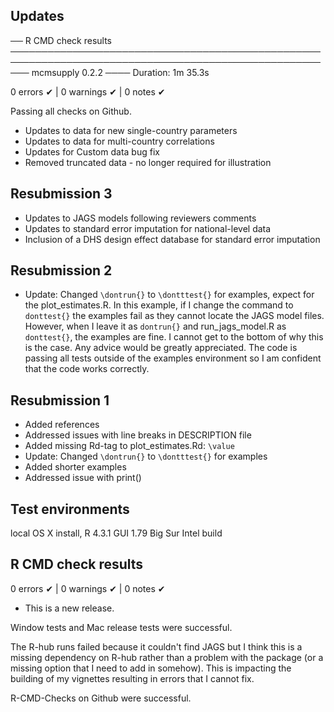 ## Updates

── R CMD check results ─────────────────────────────────────────────────────────────────────────────────────────────────────── mcmsupply 0.2.2 ────
Duration: 1m 35.3s

0 errors ✔ | 0 warnings ✔ | 0 notes ✔

Passing all checks on Github. 

- Updates to data for new single-country parameters
- Updates to data for multi-country correlations 
- Updates for Custom data bug fix
- Removed truncated data - no longer required for illustration

## Resubmission 3
- Updates to JAGS models following reviewers comments
- Updates to standard error imputation for national-level data
- Inclusion of a DHS design effect database for standard error imputation

## Resubmission 2
- Update: Changed `\dontrun{}` to `\dontttest{}` for examples, expect for the plot_estimates.R. In this example, if I change the command to `donttest{}` the examples fail as they cannot locate the JAGS model files. However, when I leave it as `dontrun{}` and run_jags_model.R as `donttest{}`, the examples are fine. I cannot get to the bottom of why this is the case. Any advice would be greatly appreciated. The code is passing all tests outside of the examples environment so I am confident that the code works correctly.

## Resubmission 1
- Added references
- Addressed issues with line breaks in DESCRIPTION file
- Added missing Rd-tag  to plot_estimates.Rd: `\value`
- Update: Changed `\dontrun{}` to `\dontttest{}` for examples
- Added shorter examples 
- Addressed issue with print()

## Test environments

local OS X install, R 4.3.1 GUI 1.79 Big Sur Intel build

## R CMD check results

0 errors ✔ | 0 warnings ✔ | 0 notes ✔

* This is a new release.

Window tests and Mac release tests were successful.

The R-hub runs failed because it couldn't find JAGS but I think this is a missing dependency on R-hub rather than a problem with the package (or a missing option that I need to add in somehow). This is impacting the building of my vignettes resulting in errors that I cannot fix.

R-CMD-Checks on Github were successful.

